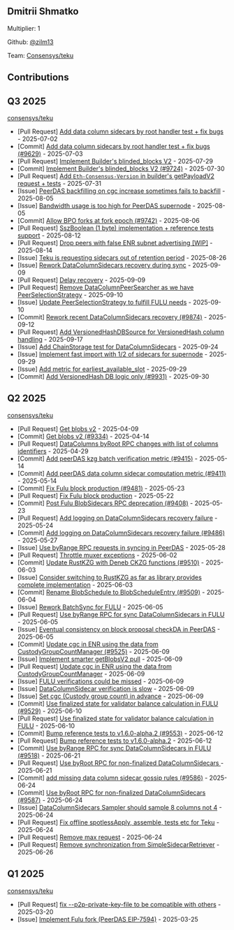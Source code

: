 
## Dmitrii Shmatko
Multiplier: 1

Github: [@zilm13](https://github.com/zilm13)

Team: [Consensys/teku](https://github.com/Consensys/teku/pulls?q=author%3Azilm13)

## Contributions

## Q3 2025


[consensys/teku](https://github.com/consensys/teku)
* [Pull Request] [Add data column sidecars by root handler test + fix bugs](https://github.com/Consensys/teku/pull/9629) - 2025-07-02
* [Commit] [Add data column sidecars by root handler test + fix bugs (#9629)](https://github.com/Consensys/teku/commit/958ed19401bafd192a1c9006a719a3e9ee96efdb) - 2025-07-03
* [Pull Request] [Implement Builder's blinded_blocks V2](https://github.com/Consensys/teku/pull/9724) - 2025-07-29
* [Commit] [Implement Builder's blinded_blocks V2 (#9724)](https://github.com/Consensys/teku/commit/7b283aa2d9fa7953a5d10022475e6e0d940c7b98) - 2025-07-30
* [Pull Request] [Add `Eth-Consensus-Version` in builder's getPayloadV2 request + tests](https://github.com/Consensys/teku/pull/9735) - 2025-07-31
* [Issue] [PeerDAS backfilling on cgc increase sometimes fails to backfill](https://github.com/Consensys/teku/issues/9746) - 2025-08-05
* [Issue] [Bandwidth usage is too high for PeerDAS supernode](https://github.com/Consensys/teku/issues/9745) - 2025-08-05
* [Commit] [Allow BPO forks at fork epoch (#9742)](https://github.com/Consensys/teku/commit/38b6a81a5c1ae6ae1a8f1db1dbf35021af54b1d2) - 2025-08-06
* [Pull Request] [SszBoolean (1 byte) implementation + reference tests support](https://github.com/Consensys/teku/pull/9766) - 2025-08-12
* [Pull Request] [Drop peers with false ENR subnet advertising [WIP]](https://github.com/Consensys/teku/pull/9773) - 2025-08-14
* [Issue] [Teku is requesting sidecars out of retention period](https://github.com/Consensys/teku/issues/9813) - 2025-08-26
* [Issue] [Rework DataColumnSidecars recovery during sync](https://github.com/Consensys/teku/issues/9875) - 2025-09-09
* [Pull Request] [Delay recovery](https://github.com/Consensys/teku/pull/9874) - 2025-09-09
* [Pull Request] [Remove DataColumnPeerSearcher as we have PeerSelectionStrategy](https://github.com/Consensys/teku/pull/9885) - 2025-09-10
* [Issue] [Update PeerSelectionStrategy to fulfill FULU needs](https://github.com/Consensys/teku/issues/9884) - 2025-09-10
* [Commit] [Rework recent DataColumnSidecars recovery (#9874)](https://github.com/Consensys/teku/commit/0f10b58b656ff7f6adaefdfabb112144aff605eb) - 2025-09-12
* [Pull Request] [Add VersionedHashDBSource for VersionedHash column handling](https://github.com/Consensys/teku/pull/9908) - 2025-09-17
* [Issue] [Add ChainStorage test for DataColumnSidecars](https://github.com/Consensys/teku/issues/9928) - 2025-09-24
* [Issue] [Implement fast import with 1/2 of sidecars for supernode](https://github.com/Consensys/teku/issues/9938) - 2025-09-29
* [Issue] [Add metric for earliest_available_slot](https://github.com/Consensys/teku/issues/9937) - 2025-09-29
* [Commit] [Add VersionedHash DB logic only (#9931)](https://github.com/Consensys/teku/commit/7e2f107735bace35edba7091520ba283ba2d1138) - 2025-09-30
## Q2 2025


[consensys/teku](https://github.com/consensys/teku)
* [Pull Request] [Get blobs v2](https://github.com/Consensys/teku/pull/9334) - 2025-04-09
* [Commit] [Get blobs v2 (#9334)](https://github.com/Consensys/teku/commit/a6108475c03f9a6e1a3333ed533a588626ad1f07) - 2025-04-14
* [Pull Request] [DataColumns byRoot RPC changes with list of columns identifiers](https://github.com/Consensys/teku/pull/9385) - 2025-04-29
* [Commit] [Add peerDAS kzg batch verification metric (#9415)](https://github.com/Consensys/teku/commit/aaf23c44d8458fbaf4017909fb06e8289baba02f) - 2025-05-14
* [Commit] [Add peerDAS data column sidecar computation metric (#9411)](https://github.com/Consensys/teku/commit/bf34c1e347a452bc2ce5247c65310c9285ee3e79) - 2025-05-14
* [Commit] [Fix Fulu block production (#9481)](https://github.com/Consensys/teku/commit/092d6a21703e6e52d761619588a8d92db71f0c93) - 2025-05-23
* [Pull Request] [Fix Fulu block production](https://github.com/Consensys/teku/pull/9481) - 2025-05-22
* [Commit] [Post Fulu BlobSidecars RPC deprecation (#9408)](https://github.com/Consensys/teku/commit/6e896139415c804c70edc65eeb99ddedd4024779) - 2025-05-23
* [Pull Request] [Add logging on DataColumnSidecars recovery failure](https://github.com/Consensys/teku/pull/9486) - 2025-05-24
* [Commit] [Add logging on DataColumnSidecars recovery failure (#9486)](https://github.com/Consensys/teku/commit/c32dc4df3914bcd17c88ac3ab8c2830ee5bf639f) - 2025-05-27
* [Issue] [Use byRange RPC requests in syncing in PeerDAS](https://github.com/Consensys/teku/issues/9490) - 2025-05-28
* [Pull Request] [Throttle muxer exceptions](https://github.com/Consensys/teku/pull/9507) - 2025-06-02
* [Commit] [Update RustKZG with Deneb CKZG functions (#9510)](https://github.com/Consensys/teku/commit/52c088f93f1b2b7bfa7f8b4dbd5871f7d573ae47) - 2025-06-03
* [Issue] [Consider switching to RustKZG as far as library provides complete implementation](https://github.com/Consensys/teku/issues/9511) - 2025-06-03
* [Commit] [Rename BlobSchedule to BlobScheduleEntry (#9509)](https://github.com/Consensys/teku/commit/d30ebe9d7e8454971821f2f6b0a329641e898059) - 2025-06-04
* [Issue] [Rework BatchSync for FULU](https://github.com/Consensys/teku/issues/9519) - 2025-06-05
* [Pull Request] [Use byRange RPC for sync DataColumnSidecars in FULU](https://github.com/Consensys/teku/pull/9518) - 2025-06-05
* [Issue] [Eventual consistency on block proposal checkDA in PeerDAS](https://github.com/Consensys/teku/issues/9517) - 2025-06-05
* [Commit] [Update cgc in ENR using the data from CustodyGroupCountManager (#9525)](https://github.com/Consensys/teku/commit/f09c0be064435216397d81d608a1316f15b93237) - 2025-06-09
* [Issue] [Implement smarter getBlobsV2 pull](https://github.com/Consensys/teku/issues/9526) - 2025-06-09
* [Pull Request] [Update cgc in ENR using the data from CustodyGroupCountManager](https://github.com/Consensys/teku/pull/9525) - 2025-06-09
* [Issue] [FULU verifications could be missed](https://github.com/Consensys/teku/issues/9524) - 2025-06-09
* [Issue] [DataColumnSidecar verification is slow](https://github.com/Consensys/teku/issues/9523) - 2025-06-09
* [Issue] [Set cgc (Custody group count) in advance](https://github.com/Consensys/teku/issues/9522) - 2025-06-09
* [Commit] [Use finalized state for validator balance calculation in FULU (#9529)](https://github.com/Consensys/teku/commit/4fbce93cb5ad0817ed1e46d4cc9dbcb1915c7a7d) - 2025-06-10
* [Pull Request] [Use finalized state for validator balance calculation in FULU](https://github.com/Consensys/teku/pull/9529) - 2025-06-10
* [Commit] [Bump reference tests to v1.6.0-alpha.2 (#9553)](https://github.com/Consensys/teku/commit/103425b7e2e873437b53596f3478d4f5def20fd2) - 2025-06-12
* [Pull Request] [Bump reference tests to v1.6.0-alpha.2](https://github.com/Consensys/teku/pull/9553) - 2025-06-12
* [Commit] [Use byRange RPC for sync DataColumnSidecars in FULU (#9518)](https://github.com/Consensys/teku/commit/ef5f9ee7113e9933b15f72015953db552a4cc1c8) - 2025-06-21
* [Pull Request] [Use byRoot RPC for non-finalized DataColumnSidecars ](https://github.com/Consensys/teku/pull/9587) - 2025-06-21
* [Commit] [add missing data column sidecar gossip rules (#9586)](https://github.com/Consensys/teku/commit/bac63f1a0f23eae5eeebb613bf7f618cbe121bd5) - 2025-06-24
* [Commit] [Use byRoot RPC for non-finalized DataColumnSidecars  (#9587)](https://github.com/Consensys/teku/commit/6b3ac3f52265579416a3e1309dddc69105ee0d99) - 2025-06-24
* [Issue] [DataColumnSidecars Sampler should sample 8 columns not 4](https://github.com/Consensys/teku/issues/9598) - 2025-06-24
* [Pull Request] [Fix offline spotlessApply, assemble, tests etc for Teku](https://github.com/Consensys/teku/pull/9597) - 2025-06-24
* [Pull Request] [Remove max request](https://github.com/Consensys/teku/pull/9596) - 2025-06-24
* [Pull Request] [Remove synchronization from SimpleSidecarRetriever](https://github.com/Consensys/teku/pull/9613) - 2025-06-26
## Q1 2025

[consensys/teku](https://github.com/consensys/teku)
* [Pull Request] [fix --p2p-private-key-file to be compatible with others](https://github.com/Consensys/teku/pull/9261) - 2025-03-20
* [Issue] [Implement Fulu fork (PeerDAS EIP-7594)](https://github.com/Consensys/teku/issues/9274) - 2025-03-25
